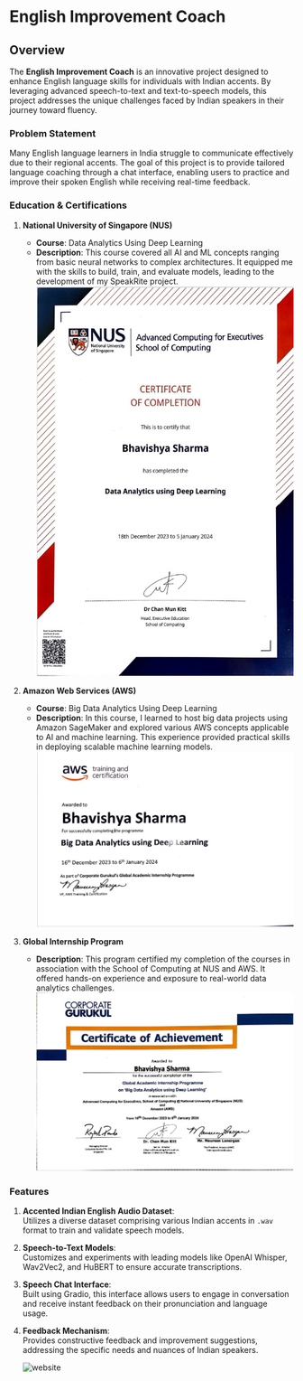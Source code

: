 # English Improvement Coach

## Overview

The **English Improvement Coach** is an innovative project designed to enhance English language skills for individuals with Indian accents. By leveraging advanced speech-to-text and text-to-speech models, this project addresses the unique challenges faced by Indian speakers in their journey toward fluency.

### Problem Statement

Many English language learners in India struggle to communicate effectively due to their regional accents. The goal of this project is to provide tailored language coaching through a chat interface, enabling users to practice and improve their spoken English while receiving real-time feedback.

### Education & Certifications

1. **National University of Singapore (NUS)**
   - **Course**: Data Analytics Using Deep Learning
   - **Description**: This course covered all AI and ML concepts ranging from basic neural networks to complex architectures. It equipped me with the skills to build, train, and evaluate models, leading to the development of my SpeakRite project.
     ![Proof of Work](https://github.com/Bhxvishya/SpeakRite/blob/master/NUS%20cert.jpg)

2. **Amazon Web Services (AWS)**
   - **Course**: Big Data Analytics Using Deep Learning
   - **Description**: In this course, I learned to host big data projects using Amazon SageMaker and explored various AWS concepts applicable to AI and machine learning. This experience provided practical skills in deploying scalable machine learning models.
          ![Proof of Work](https://github.com/Bhxvishya/SpeakRite/blob/master/AWS%20cert.jpg)

3. **Global Internship Program**
   - **Description**: This program certified my completion of the courses in association with the School of Computing at NUS and AWS. It offered hands-on experience and exposure to real-world data analytics challenges.
     ![Proof of Work](https://github.com/Bhxvishya/SpeakRite/blob/master/GAIP%20cert.jpg)

### Features

1. **Accented Indian English Audio Dataset**:  
   Utilizes a diverse dataset comprising various Indian accents in `.wav` format to train and validate speech models.

2. **Speech-to-Text Models**:  
   Customizes and experiments with leading models like OpenAI Whisper, Wav2Vec2, and HuBERT to ensure accurate transcriptions.

3. **Speech Chat Interface**:  
   Built using Gradio, this interface allows users to engage in conversation and receive instant feedback on their pronunciation and language usage.

4. **Feedback Mechanism**:  
   Provides constructive feedback and improvement suggestions, addressing the specific needs and nuances of Indian speakers.

   ![website](https://speakrite.netlify.app/?user_email=yewadi3567%40nexxterp.com#program)

